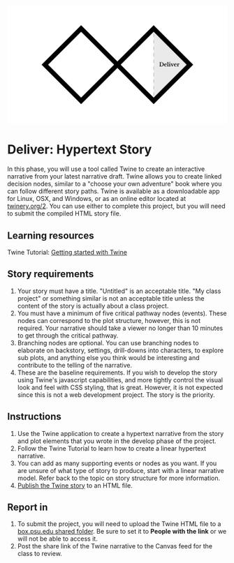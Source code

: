 ![Double Diamond Deliver Phase graphic](/assets/dd-process-deliver-1200px@2x.png)

# Deliver: Hypertext Story

In this phase, you will use a tool called Twine to create an interactive narrative from your latest narrative draft. Twine allows you to create linked decision nodes, similar to a "choose your own adventure" book where you can follow different story paths. Twine is available as a downloadable app for Linux, OSX, and Windows, or as an online editor located at [twinery.org/2](https://twinery.org/2/). You can use either to complete this project, but you will need to submit the compiled HTML story file.

## Learning resources

Twine Tutorial: [Getting started with Twine](/topics/twine-tutorial-getting-started.md)

## Story requirements

1. Your story must have a title. "Untitled" is an acceptable title. "My class project" or something similar is not an acceptable title unless the content of the story is actually about a class project.
2. You must have a minimum of five critical pathway nodes \(events\). These nodes can correspond to the plot structure, however, this is not required. Your narrative should take a viewer no longer than 10 minutes to get through the critical pathway.
3. Branching nodes are optional. You can use branching nodes to elaborate on backstory, settings, drill-downs into characters, to explore sub plots, and anything else you think would be interesting and contribute to the telling of the narrative.
4. These are the baseline requirements. If you wish to develop the story using Twine's javascript capabilities, and more tightly control the visual look and feel with CSS styling,  that is great. However, it is not expected since this is not a web development project. The story is the priority.

## Instructions

1. Use the Twine application to create a hypertext narrative from the story and plot elements that you wrote in the develop phase of the project.
2. Follow the Twine Tutorial to learn how to create a linear hypertext narrative.
3. You can add as many supporting events or nodes as you want. If you are unsure of what type of story to produce, start with a linear narrative model. Refer back to the topic on story structure for more information.
4. [Publish the Twine story](https://twinery.org/wiki/twine2:playing_testing_proofing_and_publishing_stories) to an HTML file.

## Report in

1. To submit the project, you will need to upload the Twine HTML file to a [box.psu.edu shared folder](https://community.box.com/t5/How-To-Guides-for-Sharing/Shared-Links-Overview-And-FAQs/ta-p/142). Be sure to set it to **People with the link** or we will not be able to access it.
2. Post the share link of the Twine narrative to the Canvas feed for the class to review.